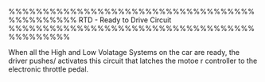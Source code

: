 %%%%%%%%%%%%%%%%%%%%%%%%%%%%%%%%%%%%%%%%%%%%%%
              RTD - Ready to Drive Circuit
%%%%%%%%%%%%%%%%%%%%%%%%%%%%%%%%%%%%%%%%%%%%%

When all the High and Low Volatage Systems on the car are ready, the driver pushes/
activates this circuit that latches the motoe r controller to the electronic throttle
pedal.
